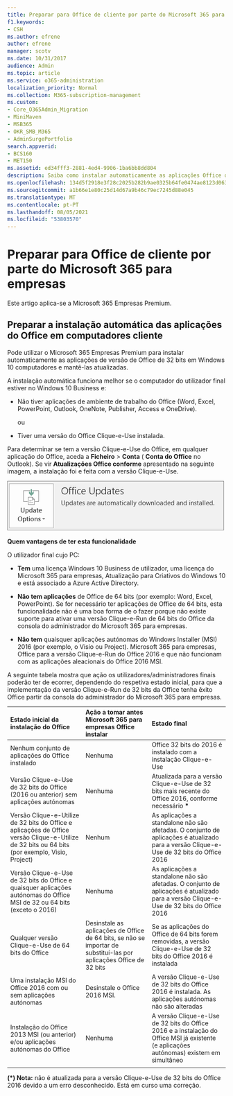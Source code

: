 ```yaml
---
title: Preparar para Office de cliente por parte do Microsoft 365 para empresas
f1.keywords:
- CSH
ms.author: efrene
author: efrene
manager: scotv
ms.date: 10/31/2017
audience: Admin
ms.topic: article
ms.service: o365-administration
localization_priority: Normal
ms.collection: M365-subscription-management
ms.custom:
- Core_O365Admin_Migration
- MiniMaven
- MSB365
- OKR_SMB_M365
- AdminSurgePortfolio
search.appverid:
- BCS160
- MET150
ms.assetid: ed34fff3-2881-4ed4-9906-1ba6bb8dd804
description: Saiba como instalar automaticamente as aplicações Office de 32 bits em Windows 10 computadores e mantê-las atualizadas.
ms.openlocfilehash: 134d5f2918e3f28c2025b282b9ae0325b64fe0474ae8123d0637bb43c4730c55
ms.sourcegitcommit: a1b66e1e80c25d14d67a9b46c79ec7245d88e045
ms.translationtype: MT
ms.contentlocale: pt-PT
ms.lasthandoff: 08/05/2021
ms.locfileid: "53803570"
---
```

# <a name="prepare-for-office-client-deployment-by-microsoft-365-for-business"></a>Preparar para Office de cliente por parte do Microsoft 365 para empresas

Este artigo aplica-se a Microsoft 365 Empresas Premium.

## <a name="prepare-to-automatically-install-office-apps-to-client-computers"></a>Preparar a instalação automática das aplicações do Office em computadores cliente

Pode utilizar o Microsoft 365 Empresas Premium para instalar automaticamente as aplicações de versão de Office de 32 bits em Windows 10 computadores e mantê-las atualizadas.
  
A instalação automática funciona melhor se o computador do utilizador final estiver no Windows 10 Business e:
  
- Não tiver aplicações de ambiente de trabalho do Office (Word, Excel, PowerPoint, Outlook, OneNote, Publisher, Access e OneDrive).
    
    ou
    
- Tiver uma versão do Office Clique-e-Use instalada.
    
Para determinar se tem a versão Clique-e-Use do Office, em qualquer aplicação do Office, aceda a **Ficheiro** \> **Conta** ( **Conta do Office** no Outlook). Se vir **Atualizações Office conforme** apresentado na seguinte imagem, a instalação foi e feita com a versão Clique-e-Use. 
  
![Screenshot of Office updates in Office app Account](../media/e3439380-fa43-4ed6-ae5d-64851c297df5.png)
  
 **Quem vantagens de ter esta funcionalidade**
  
O utilizador final cujo PC:
  
- **Tem** uma licença Windows 10 Business de utilizador, uma licença do Microsoft 365 para empresas, Atualização para Criativos do Windows 10 e está associado a Azure Active Directory. 
    
- **Não tem aplicações** de Office de 64 bits (por exemplo: Word, Excel, PowerPoint). Se for necessário ter aplicações de Office de 64 bits, esta funcionalidade não é uma boa forma de o fazer porque não existe suporte para ativar uma versão Clique-e-Run de 64 bits do Office da consola do administrador do Microsoft 365 para empresas. 
    
- **Não tem** quaisquer aplicações autónomas do Windows Installer (MSI) 2016 (por exemplo, o Visio ou Project). Microsoft 365 para empresas, Office para a versão Clique-e-Run do Office 2016 e que não funcionam com as aplicações aleacionais do Office 2016 MSI. 
    
A seguinte tabela mostra que ação os utilizadores/administradores finais poderão ter de ecorrer, dependendo do respetiva estado inicial, para que a implementação da versão Clique-e-Run de 32 bits da Office tenha êxito Office partir da consola do administrador do Microsoft 365 para empresas.<br/>


|Estado inicial da instalação do Office|Ação a tomar antes Microsoft 365 para empresas Office instalar|Estado final|
|:-----|:-----|:-----|
|Nenhum conjunto de aplicações do Office instalado  <br/> |Nenhuma  <br/> |Office 32 bits do 2016 é instalado com a instalação Clique-e-Use  <br/> |
|Versão Clique-e-Use de 32 bits do Office (2016 ou anterior) sem aplicações autónomas  <br/> |Nenhuma  <br/> |Atualizada para a versão Clique-e-Use de 32 bits mais recente do Office 2016, conforme necessário **\*** <br/> |
|Versão Clique-e-Utilize de 32 bits do Office e aplicações de Office versão Clique-e-Utilize de 32 bits ou 64 bits (por exemplo, Visio, Project)  <br/> |Nenhum  <br/> |As aplicações a standalone não são afetadas. O conjunto de aplicações é atualizado para a versão Clique-e-Use de 32 bits do Office 2016  <br/> |
|Versão Clique-e-Use de 32 bits do Office e quaisquer aplicações autónomas do Office MSI de 32 ou 64 bits (exceto o 2016)  <br/> |Nenhuma  <br/> |As aplicações a standalone não são afetadas. O conjunto de aplicações é atualizado para a versão Clique-e-Use de 32 bits do Office 2016  <br/> |
|Qualquer versão Clique-e-Use de 64 bits do Office  <br/> |Desinstale as aplicações de Office de 64 bits, se não se importar de substituí-las por aplicações Office de 32 bits  <br/> |Se as aplicações do Office de 64 bits forem removidas, a versão Clique-e-Use de 32 bits do Office 2016 é instalada  <br/> |
|Uma instalação MSI do Office 2016 com ou sem aplicações autónomas  <br/> |Desinstale o Office 2016 MSI.  <br/> |A versão Clique-e-Use de 32 bits do Office 2016 é instalada. As aplicações autónomas não são alteradas  <br/> |
|Instalação do Office 2013 MSI (ou anterior) e/ou aplicações autónomas do Office  <br/> |Nenhuma  <br/> |A versão Clique-e-Use de 32 bits do Office 2016 e a instalação do Office MSI já existente (e aplicações autónomas) existem em simultâneo  <br/> |
||||
   
 **(\*) Nota:** não é atualizada para a versão Clique-e-Use de 32 bits do Office 2016 devido a um erro desconhecido. Está em curso uma correção. 
  
